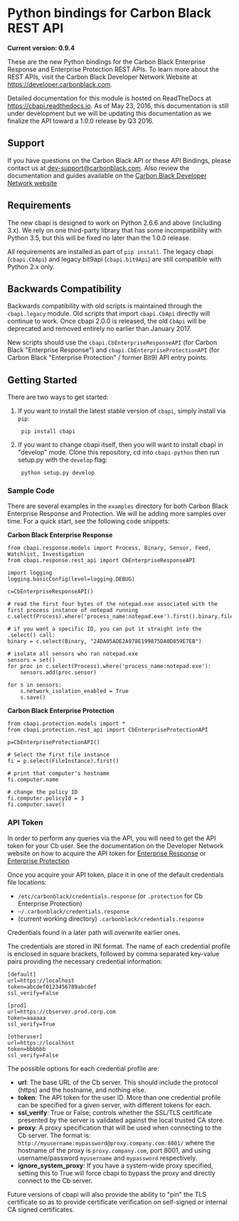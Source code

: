 # Python bindings for Carbon Black REST API

**Current version: 0.9.4**

These are the new Python bindings for the Carbon Black Enterprise Response and Enterprise Protection REST APIs.
To learn more about the REST APIs, visit the Carbon Black Developer Network Website at https://developer.carbonblack.com.

Detailed documentation for this module is hosted on ReadTheDocs at https://cbapi.readthedocs.io. As of May 23, 2016,
this documentation is still under development but we will be updating this documentation as we finalize the API
toward a 1.0.0 release by Q3 2016.

## Support

If you have questions on the Carbon Black API or these API Bindings, please contact us at dev-support@carbonblack.com.
Also review the documentation and guides available on the 
[Carbon Black Developer Network website](https://developer.carbonblack.com)

## Requirements

The new cbapi is designed to work on Python 2.6.6 and above (including 3.x). We rely on one third-party library that
has some incompatibility with Python 3.5, but this will be fixed no later than the 1.0.0 release.

All requirements are installed as part of `pip install`. 
The legacy cbapi (`cbapi.CbApi`) and legacy bit9api (`cbapi.bit9Api`) are still compatible with Python 2.x only.

## Backwards Compatibility

Backwards compatibility with old scripts is maintained through the `cbapi.legacy` module. Old scripts that import
`cbapi.CbApi` directly will continue to work. Once cbapi 2.0.0 is released, the old `CbApi` will be deprecated and
removed entirely no earlier than January 2017.

New scripts should use the `cbapi.CbEnterpriseResponseAPI` (for Carbon Black "Enterprise Response") and 
`cbapi.CbEnterpriseProtectionAPI` (for Carbon Black "Enterprise Protection" / former Bit9) API entry points.

## Getting Started

There are two ways to get started:

1. If you want to install the latest stable version of `cbapi`, simply install via `pip`:

        pip install cbapi

2. If you want to change cbapi itself, then you will want to install cbapi in "develop" mode.
Clone this repository, cd into `cbapi-python` then run setup.py with the `develop` flag:

        python setup.py develop
    
### Sample Code

There are several examples in the `examples` directory for both Carbon Black Enterprise Response and Protection. We
will be adding more samples over time. For a quick start, see the following code snippets:

**Carbon Black Enterprise Response**
    
    from cbapi.response.models import Process, Binary, Sensor, Feed, Watchlist, Investigation
    from cbapi.response.rest_api import CbEnterpriseResponseAPI
    
    import logging
    logging.basicConfig(level=logging.DEBUG)
    
    c=CbEnterpriseResponseAPI()
    
    # read the first four bytes of the notepad.exe associated with the first process instance of notepad running
    c.select(Process).where('process_name:notepad.exe').first().binary.file.read(4)

    # if you want a specific ID, you can put it straight into the .select() call:
    binary = c.select(Binary, "24DA05ADE2A978E199875DA0D859E7EB")
    
    # isolate all sensors who ran notepad.exe
    sensors = set()
    for proc in c.select(Process).where('process_name:notepad.exe'):
        sensors.add(proc.sensor)
    
    for s in sensors:
        s.network_isolation_enabled = True
        s.save()
    
    
**Carbon Black Enterprise Protection**
    
    from cbapi.protection.models import *
    from cbapi.protection.rest_api import CbEnterpriseProtectionAPI
    
    p=CbEnterpriseProtectionAPI()
    
    # Select the first file instance
    fi = p.select(FileInstance).first()
    
    # print that computer's hostname
    fi.computer.name
    
    # change the policy ID
    fi.computer.policyId = 3
    fi.computer.save()
    
    
### API Token

In order to perform any queries via the API, you will need to get the API token for your Cb user. See the documentation
on the Developer Network website on how to acquire the API token for 
[Enterprise Response](http://developer.carbonblack.com/reference/enterprise-response/authentication/) or
[Enterprise Protection](http://developer.carbonblack.com/reference/enterprise-protection/authentication/)

Once you acquire your API token, place it in one of the default credentials file locations:

* ``/etc/carbonblack/credentials.response`` (or ``.protection`` for Cb Enterprise Protection)
* ``~/.carbonblack/credentials.response``
* (current working directory) ``.carbonblack/credentials.response``

Credentials found in a later path will overwrite earlier ones.

The credentials are stored in INI format. The name of each credential profile is enclosed in square brackets, followed
by comma separated key-value pairs providing the necessary credential information:

    [default]
    url=https://localhost
    token=abcdef0123456789abcdef
    ssl_verify=False

    [prod]
    url=https://cbserver.prod.corp.com
    token=aaaaaa
    ssl_verify=True

    [otheruser]
    url=https://localhost
    token=bbbbbb
    ssl_verify=False

The possible options for each credential profile are:

* **url**: The base URL of the Cb server. This should include the protocol (https) and the hostname, and nothing else.
* **token**: The API token for the user ID. More than one credential profile can be specified for a given server, with
  different tokens for each.
* **ssl_verify**: True or False; controls whether the SSL/TLS certificate presented by the server is validated against
  the local trusted CA store.
* **proxy**: A proxy specification that will be used when connecting to the Cb server. The format is:
  ``http://myusername:mypassword@proxy.company.com:8001/`` where the hostname of the proxy is ``proxy.company.com``, port
  8001, and using username/password ``myusername`` and ``mypassword`` respectively.
* **ignore_system_proxy**: If you have a system-wide proxy specified, setting this to True will force cbapi to bypass
  the proxy and directly connect to the Cb server.

Future versions of cbapi will also provide the ability to "pin" the TLS certificate so as to provide certificate
verification on self-signed or internal CA signed certificates.
